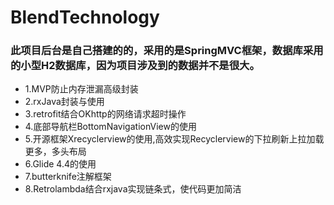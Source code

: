 # BlendTechnology
### 此项目后台是自己搭建的的，采用的是SpringMVC框架，数据库采用的小型H2数据库，因为项目涉及到的数据并不是很大。 

* 1.MVP防止内存泄漏高级封装
* 2.rxJava封装与使用
* 3.retrofit结合OKhttp的网络请求超时操作
* 4.底部导航栏BottomNavigationView的使用
* 5.开源框架Xrecyclerview的使用,高效实现Recyclerview的下拉刷新上拉加载更多，多头布局
* 6.Glide 4.4的使用
* 7.butterknife注解框架
* 8.Retrolambda结合rxjava实现链条式，使代码更加简洁
